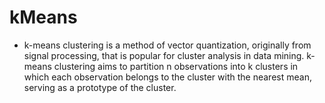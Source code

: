 # kMeans

- k-means clustering is a method of vector quantization, originally from signal processing, 
that is popular for cluster analysis in data mining. k-means clustering aims to partition n observations into k clusters 
in which each observation belongs to the cluster with the nearest mean, serving as a prototype of the cluster.